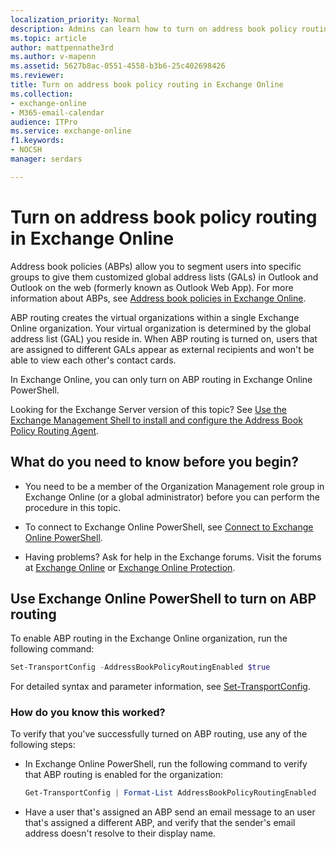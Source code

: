 ```yaml
---
localization_priority: Normal
description: Admins can learn how to turn on address book policy routing in Exchange Online to enable virtual organizations within an organization.
ms.topic: article
author: mattpennathe3rd
ms.author: v-mapenn
ms.assetid: 5627b8ac-0551-4558-b3b6-25c402698426
ms.reviewer: 
title: Turn on address book policy routing in Exchange Online
ms.collection: 
- exchange-online
- M365-email-calendar
audience: ITPro
ms.service: exchange-online
f1.keywords:
- NOCSH
manager: serdars

---
```


# Turn on address book policy routing in Exchange Online

Address book policies (ABPs) allow you to segment users into specific groups to give them customized global address lists (GALs) in Outlook and Outlook on the web (formerly known as Outlook Web App). For more information about ABPs, see [Address book policies in Exchange Online](address-book-policies.md).

ABP routing creates the virtual organizations within a single Exchange Online organization. Your virtual organization is determined by the global address list (GAL) you reside in. When ABP routing is turned on, users that are assigned to different GALs appear as external recipients and won't be able to view each other's contact cards.

In Exchange Online, you can only turn on ABP routing in Exchange Online PowerShell.

Looking for the Exchange Server version of this topic? See [Use the Exchange Management Shell to install and configure the Address Book Policy Routing Agent](https://docs.microsoft.com/Exchange/email-addresses-and-address-books/address-book-policies/abp-procedures#use-the-exchange-management-shell-to-install-and-configure-the-address-book-policy-routing-agent).

## What do you need to know before you begin?

- You need to be a member of the Organization Management role group in Exchange Online (or a global administrator) before you can perform the procedure in this topic.

- To connect to Exchange Online PowerShell, see [Connect to Exchange Online PowerShell](https://docs.microsoft.com/powershell/exchange/connect-to-exchange-online-powershell).

- Having problems? Ask for help in the Exchange forums. Visit the forums at [Exchange Online](https://go.microsoft.com/fwlink/p/?linkId=267542) or [Exchange Online Protection](https://go.microsoft.com/fwlink/p/?linkId=285351).

## Use Exchange Online PowerShell to turn on ABP routing

To enable ABP routing in the Exchange Online organization, run the following command:

```PowerShell
Set-TransportConfig -AddressBookPolicyRoutingEnabled $true
```

For detailed syntax and parameter information, see [Set-TransportConfig](https://docs.microsoft.com/powershell/module/exchange/set-transportconfig).

### How do you know this worked?

To verify that you've successfully turned on ABP routing, use any of the following steps:

- In Exchange Online PowerShell, run the following command to verify that ABP routing is enabled for the organization:

   ```PowerShell
   Get-TransportConfig | Format-List AddressBookPolicyRoutingEnabled
   ```

- Have a user that's assigned an ABP send an email message to an user that's assigned a different ABP, and verify that the sender's email address doesn't resolve to their display name.
